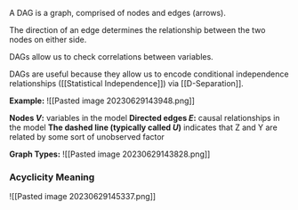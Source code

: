A DAG is a graph, comprised of nodes and edges (arrows). 

The direction of an edge determines the relationship between the two nodes on either side.

DAGs allow us to check correlations between variables.

DAGs are useful because they allow us to encode conditional independence relationships ([[Statistical Independence]]) via [[D-Separation]]. 

**Example:**
![[Pasted image 20230629143948.png]]

**Nodes *V*:** variables in the model
**Directed edges *E*:** causal relationships in the model
**The dashed line (typically called *U*)** indicates that Z and Y are related by some sort of unobserved factor

**Graph Types:**
![[Pasted image 20230629143828.png]]

### Acyclicity Meaning
![[Pasted image 20230629145337.png]]